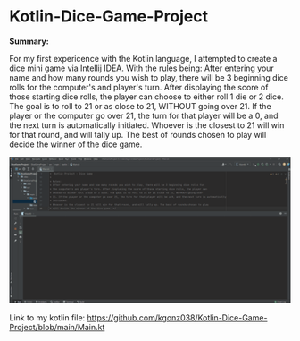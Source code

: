 # Kotlin-Dice-Game-Project

**Summary:** 

For my first expericence with the Kotlin language, I attempted to create a dice mini game via Intellij IDEA. With the rules being: After entering your name and how many rounds you wish to play, there will be 3 beginning dice rolls for the computer's and player's turn. After displaying the score of those starting dice rolls, the player can choose to either roll 1 die or 2 dice. The goal is to roll to 21 or as close to 21, WITHOUT going over 21. If the player or the computer go over 21, the turn for that player will be a 0, and the next turn is automatically initiated. Whoever is the closest to 21 will win for that round, and will tally up. The best of rounds chosen to play will decide the winner of the dice game.

<img src="kotlin dice project.gif">

Link to my kotlin file: https://github.com/kgonz038/Kotlin-Dice-Game-Project/blob/main/Main.kt

